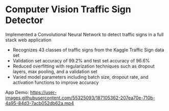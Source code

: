 # Computer Vision Traffic Sign Detector
Implemented a Convolutional Neural Network to detect traffic signs in a full stack web application
- Recognizes 43 classes of traffic signs from the Kaggle Traffic Sign data set
- Validation set accuracy of 99.2% and test set accuracy of 96.6%
- Reduced overfitting with regularization techniques such as dropout layers, max pooling, and a validation set
- Varied model parameters including batch size, dropout rate, and activation functions to improve accuracy

App Demo:
https://user-images.githubusercontent.com/55325093/187105362-207ea70e-710b-4a95-84d3-7acb052db62a.mp4
